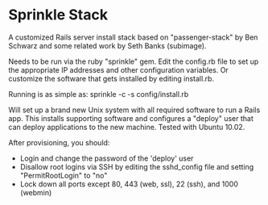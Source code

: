 Sprinkle Stack
==============

A customized Rails server install stack based on "passenger-stack" by
Ben Schwarz and some related work by Seth Banks (subimage).

Needs to be run via the ruby "sprinkle" gem. Edit the config.rb file to
set up the appropriate IP addresses and other configuration variables.
Or customize the software that gets installed by editing install.rb.

Running is as simple as:
  sprinkle -c -s config/install.rb

Will set up a brand new Unix system with all required software to run a Rails app.
This installs supporting software and configures a "deploy" user that can deploy 
applications to the new machine. Tested with Ubuntu 10.02.

After provisioning, you should:

* Login and change the password of the 'deploy' user
* Disallow root logins via SSH by editing the sshd_config file and setting "PermitRootLogin" to "no"
* Lock down all ports except 80, 443 (web, ssl), 22 (ssh), and 1000 (webmin)
